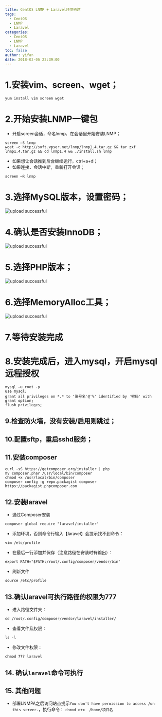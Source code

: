 ```yaml
---
title: CentOS LNMP + Laravel环境搭建
tags:
  - CentOS
  - LNMP
  - Laravel
categories:
  - CentOS
  - LNMP
  - Laravel
toc: false
author: yifan
date: 2018-02-06 22:39:00
---
```


# 1.安装vim、screen、wget；
```
yum install vim screen wget
```
# 2.开始安装LNMP一键包
- 开启screen会话，命名lnmp，在会话里开始安装LNMP；
<!-- more -->
```
screen –S lnmp
wget -c http://soft.vpser.net/lnmp/lnmp1.4.tar.gz && tar zxf lnmp1.4.tar.gz && cd lnmp1.4 && ./install.sh lnmp
```
- 如果想让会话推到后台继续运行，ctrl+a+d；
- 如果连接、会话中断，重新打开会话；
```
screen –R lnmp
```
# 3.选择MySQL版本，设置密码；

![upload successful](/images/pasted-77.png)

# 4.确认是否安装InnoDB；

![upload successful](/images/pasted-78.png)

# 5.选择PHP版本；

![upload successful](/images/pasted-79.png)

# 6.选择MemoryAlloc工具；

![upload successful](/images/pasted-80.png)

# 7.等待安装完成
# 8.安装完成后，进入mysql，开启mysql远程授权
```
mysql –u root -p
use mysql;
grant all privileges on *.* to '账号名'@'%' identified by '密码' with grant option;
flush privileges;
```
## 9.检查防火墙，没有安装/启用则跳过；
## 10.配置sftp，重启sshd服务；
## 11.安装composer
```
curl -sS https://getcomposer.org/installer | php
mv composer.phar /usr/local/bin/composer
chmod +x /usr/local/bin/composer
composer config -g repo.packagist composer https://packagist.phpcomposer.com
```
## 12.安装laravel
- 通过Composer安装
```
composer global require "laravel/installer"
```
- 添加环境，否则命令行输入【laravel】会提示找不到命令：
```
vim /etc/profile
```
- 在最后一行添加并保存（注意路径在安装时有输出）：
```
export PATH="$PATH:/root/.config/composer/vendor/bin"
```
- 刷新文件
```
source /etc/profile
```
## 13.确认laravel可执行路径的权限为777
- 进入路径文件夹：
```
cd /root/.config/composer/vendor/laravel/installer/
```
- 查看文件及权限：
```
ls -l
```
- 修改文件权限：
```
chmod 777 laravel
```
## 14. 确认`laravel`命令可执行 

## 15. 其他问题
- 部署LNMPA之后访问站点提示`You don't have permission to access /on this server.`，执行命令：
 ```chmod o+x  /home/项目名```